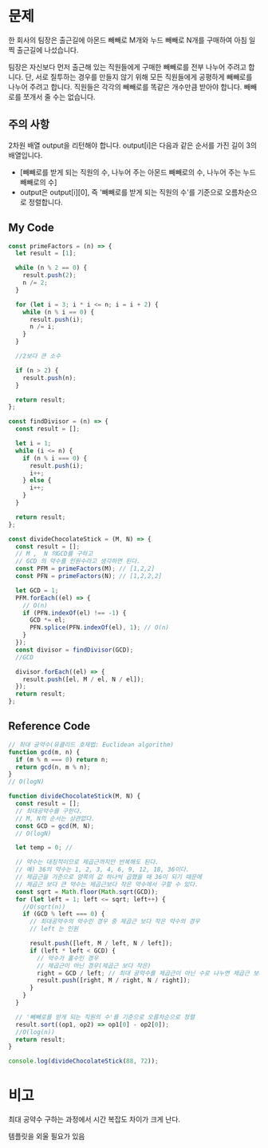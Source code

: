 # 문제

한 회사의 팀장은 출근길에 아몬드 빼빼로 M개와 누드 빼빼로 N개를 구매하여 아침 일찍 출근길에 나섰습니다.

팀장은 자신보다 먼저 출근해 있는 직원들에게 구매한 빼빼로를 전부 나누어 주려고 합니다.
단, 서로 질투하는 경우를 만들지 않기 위해 모든 직원들에게 공평하게 빼빼로를 나누어 주려고 합니다.
직원들은 각각의 빼빼로를 똑같은 개수만큼 받아야 합니다. 빼빼로를 쪼개서 줄 수는 없습니다.

## 주의 사항

2차원 배열 output을 리턴해야 합니다.
output[i]은 다음과 같은 순서를 가진 길이 3의 배열입니다.

- [빼빼로를 받게 되는 직원의 수, 나누어 주는 아몬드 빼빼로의 수, 나누어 주는 누드 빼빼로의 수]
- output은 output[i][0], 즉 '빼빼로를 받게 되는 직원의 수'를 기준으로 오름차순으로 정렬합니다.

## My Code

```js
const primeFactors = (n) => {
  let result = [1];

  while (n % 2 == 0) {
    result.push(2);
    n /= 2;
  }

  for (let i = 3; i * i <= n; i = i + 2) {
    while (n % i == 0) {
      result.push(i);
      n /= i;
    }
  }

  //2보다 큰 소수

  if (n > 2) {
    result.push(n);
  }

  return result;
};

const findDivisor = (n) => {
  const result = [];

  let i = 1;
  while (i <= n) {
    if (n % i === 0) {
      result.push(i);
      i++;
    } else {
      i++;
    }
  }

  return result;
};

const divideChocolateStick = (M, N) => {
  const result = [];
  // M ,  N 의GCD를 구하고
  // GCD 의 약수를 인원수라고 생각하면 된다.
  const PFM = primeFactors(M); // [1,2,2]
  const PFN = primeFactors(N); // [1,2,2,2]

  let GCD = 1;
  PFM.forEach((el) => {
    // O(n)
    if (PFN.indexOf(el) !== -1) {
      GCD *= el;
      PFN.splice(PFN.indexOf(el), 1); // O(n)
    }
  });
  const divisor = findDivisor(GCD);
  //GCD

  divisor.forEach((el) => {
    result.push([el, M / el, N / el]);
  });
  return result;
};
```

## Reference Code

```js
// 최대 공약수(유클리드 호제법: Euclidean algorithm)
function gcd(m, n) {
  if (m % n === 0) return n;
  return gcd(n, m % n);
}
// O(logN)

function divideChocolateStick(M, N) {
  const result = [];
  // 최대공약수를 구한다.
  // M, N의 순서는 상관없다.
  const GCD = gcd(M, N);
  // O(logN)

  let temp = 0; //

  // 약수는 대칭적이므로 제곱근까지만 반복해도 된다.
  // 예) 36의 약수는 1, 2, 3, 4, 6, 9, 12, 18, 36이다.
  // 제곱근을 기준으로 양쪽의 값 하나씩 곱했을 때 36이 되기 때문에
  // 제곱근 보다 큰 약수는 제곱근보다 작은 약수에서 구할 수 있다.
  const sqrt = Math.floor(Math.sqrt(GCD));
  for (let left = 1; left <= sqrt; left++) {
    //O(sqrt(n))
    if (GCD % left === 0) {
      // 최대공약수의 약수인 경우 중 제곱근 보다 작은 약수의 경우
      // left 는 인원

      result.push([left, M / left, N / left]);
      if (left * left < GCD) {
        // 약수가 홀수인 경우
        // 제곱근이 아닌 경우(제곱근 보다 작은)
        right = GCD / left; // 최대 공약수를 제곱근이 아닌 수로 나누면 제곱근 보다 큰 약수를 구할 수 있다.
        result.push([right, M / right, N / right]);
      }
    }
  }

  // '빼빼로를 받게 되는 직원의 수'를 기준으로 오름차순으로 정렬
  result.sort((op1, op2) => op1[0] - op2[0]);
  //O(log(n))
  return result;
}

console.log(divideChocolateStick(88, 72));
```

# 비고

최대 공약수 구하는 과정에서 시간 복잡도 차이가 크게 난다.

템플릿을 외울 필요가 있음
